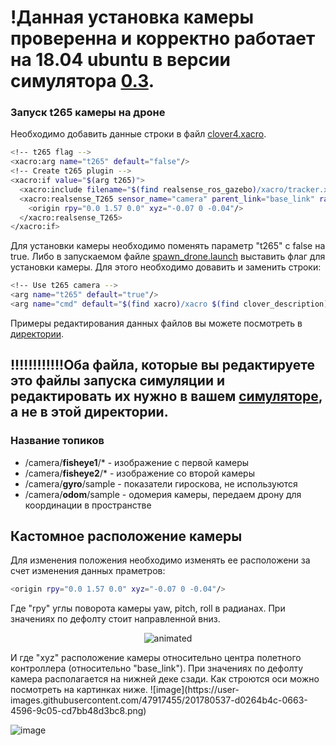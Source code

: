 # !Данная установка камеры проверенна и корректно работает на 18.04 ubuntu в версии симулятора [0.3](https://github.com/CopterExpress/clover_vm/releases/tag/v0.3).  
### Запуск t265 камеры на дроне ###
Необходимо добавить данные строки в файл [clover4.xacro]([drone/clover4.xacro](https://github.com/CopterExpress/clover/blob/master/clover_description/urdf/clover/clover4.xacro)).  
```bash
<!-- t265 flag -->
<xacro:arg name="t265" default="false"/>
<!-- Create t265 plugin -->
<xacro:if value="$(arg t265)">
  <xacro:include filename="$(find realsense_ros_gazebo)/xacro/tracker.xacro"/>
  <xacro:realsense_T265 sensor_name="camera" parent_link="base_link" rate="30.0">
    <origin rpy="0.0 1.57 0.0" xyz="-0.07 0 -0.04"/>
  </xacro:realsense_T265>
</xacro:if>
```
Для установки камеры необходимо поменять параметр "t265" с false на true. Либо в запускаемом файле [spawn_drone.launch](https://github.com/CopterExpress/clover/blob/master/clover_description/launch/spawn_drone.launch) выставить флаг для установки камеры. Для этого необходимо довавить и заменить строки:
```bash
<!-- Use t265 camera -->
<arg name="t265" default="true"/>
<arg name="cmd" default="$(find xacro)/xacro $(find clover_description)/urdf/clover/clover4.xacro main_camera:=$(arg main_camera) rangefinder:=$(arg rangefinder) led:=$(arg led) gps:=$(arg gps) maintain_camera_rate:=$(arg maintain_camera_rate) use_clover_physics:=$(arg use_clover_physics) t265:=$(arg t265)"/>
```
Примеры редактирования данных файлов вы можете посмотреть в [директории](drone/).
## !!!!!!!!!!!!Оба файла, которые вы редактируете это файлы запуска симуляции и редактировать их нужно в вашем [симуляторе]([drone/spawn_drone.launch](https://github.com/CopterExpress/clover/tree/master/clover_description)), а не в этой директории.
### Название топиков ###
* /camera/**fisheye1**/* - изображение с первой камеры
* /camera/**fisheye2**/* - изображение со второй камеры
* /camera/**gyro**/sample - показатели гироскова, не используются
* /camera/**odom**/sample - одомерия камеры, передаем дрону для координации в пространстве

## Кастомное расположение камеры
Для изменения положения необходимо изменять ее расположени за счет изменения данных праметров:
```bash
<origin rpy="0.0 1.57 0.0" xyz="-0.07 0 -0.04"/>
```
Где "rpy" углы поворота камеры yaw, pitch, roll в радианах. При значениях по дефолту стоит направленной вниз. 

<p align="center">
  <img src="[demo.gif](https://user-images.githubusercontent.com/47917455/201782371-0ab02661-18cb-4a53-91b0-09c758f334c4.gif)" alt="animated" />
</p>
И где "xyz" расположение камеры относительно центра полетного контроллера (относительно "base_link"). При значениях по дефолту камера располагается на нижней деке сзади. Как строются оси можно посмотреть на картинках ниже.  
![image](https://user-images.githubusercontent.com/47917455/201780537-d0264b4c-0663-4596-9c05-cd7bb48d3bc8.png)

![image](https://user-images.githubusercontent.com/47917455/201781249-8f758745-4e76-4020-87bd-f628db2fad0d.png)
